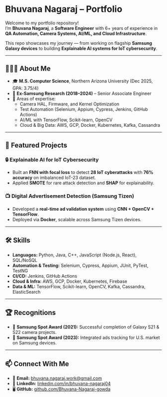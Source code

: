 #  Bhuvana Nagaraj – Portfolio

Welcome to my portfolio repository!  
I’m **Bhuvana Nagaraj**, a **Software Engineer** with 6+ years of experience in **QA Automation, Camera Systems, AI/ML, and Cloud Infrastructure**.  

This repo showcases my journey — from working on flagship **Samsung Galaxy devices** to building **Explainable AI systems for IoT cybersecurity**.  

---

## 👩🏻‍💻 About Me
- 🎓 **M.S. Computer Science**, Northern Arizona University (Dec 2025, GPA: 3.75/4)  
- 💼 **Ex-Samsung Research (2018–2024)** – Senior Associate Engineer  
- 🧠 Areas of expertise:  
  - Camera HAL, Firmware, and Kernel Optimization  
  - Test Automation (Selenium, Appium, Cypress, Jenkins, GitHub Actions)  
  - AI/ML with TensorFlow, Scikit-learn, OpenCV  
  - Cloud & Big Data: AWS, GCP, Docker, Kubernetes, Kafka, Cassandra  

---

## 🌟 Featured Projects

### 🔒 Explainable AI for IoT Cybersecurity  
- Built an **FNN with focal loss** to detect **28 IoT cyberattacks** with **76% accuracy** on imbalanced IoT-23 dataset.  
- Applied **SMOTE** for rare attack detection and **SHAP** for explainability.  

### 📺 Digital Advertisement Detection (Samsung Tizen)  
- Developed a **real-time ad validation system** using **CNN + OpenCV + TensorFlow**.  
- Deployed via **Docker**, scalable across Samsung Tizen devices.  

---

## 🛠️ Skills
- **Languages:** Python, Java, C++, JavaScript (Node.js, React), SQL/NoSQL  
- **Automation & Testing:** Selenium, Cypress, Appium, JUnit, PyTest, TestNG  
- **CI/CD:** Jenkins, GitHub Actions  
- **Cloud & Infra:** AWS, GCP, Docker, Kubernetes, Firebase  
- **Data & ML:** TensorFlow, Scikit-learn, OpenCV, Kafka, Cassandra, ElasticSearch  

---

## 🏆 Recognitions
- 🥇 **Samsung Spot Award (2021):** Successful completion of Galaxy S21 & S22 camera projects.  
- 🥇 **Samsung Spot Award (2023):** Integrated ads tracking for U.S. market on Samsung devices.  

---

## 📫 Connect With Me
- 📧 **Email:** [bhuvana.nagaraj.work@gmail.com](mailto:bhuvana.nagaraj.work@gmail.com)  
- 💼 **LinkedIn:** [linkedin.com/in/bhuvana-nagaraj04](https://linkedin.com/in/bhuvana-nagaraj04)  
- 🖥️ **GitHub:** [github.com/Bhuvana-Nagaraj-gowda](https://github.com/Bhuvana-Nagaraj-gowda)  


